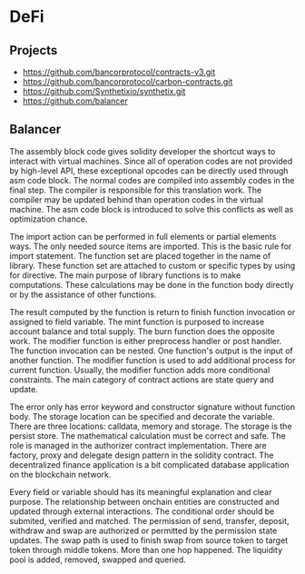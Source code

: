 # DeFi

## Projects

- https://github.com/bancorprotocol/contracts-v3.git
- https://github.com/bancorprotocol/carbon-contracts.git
- https://github.com/Synthetixio/synthetix.git
- https://github.com/balancer

## Balancer

The assembly block code gives solidity developer the shortcut ways to interact with virtual machines. Since all of operation codes are not provided by high-level API, these exceptional opcodes can be directly used through asm code block. The normal codes are compiled into assembly codes in the final step. The compiler is responsible for this translation work. The compiler may be updated behind than operation codes in the virtual machine. The asm code block is introduced to solve this conflicts as well as optimization chance.

The import action can be performed in full elements or partial elements ways. The only needed source items are imported. This is the basic rule for import statement. The function set are placed together in the name of library. These function set are attached to custom or specific types by using for directive. The main purpose of library functions is to make computations. These calculations may be done in the function body directly or by the assistance of other functions.

The result computed by the function is return to finish function invocation or assigned to field variable. The mint function is purposed to increase account balance and total supply. The burn function does the opposite work. The modifier function is either preprocess handler or post handler. The function invocation can be nested. One function's output is the input of another function. The modifier function is used to add additional process for current function. Usually, the modifier function adds more conditional constraints. The main category of contract actions are state query and update.

The error only has error keyword and constructor signature without function body. The storage location can be specified and decorate the variable. There are three locations: calldata, memory and storage. The storage is the persist store. The mathematical calculation must be correct and safe. The role is managed in the authorizer contract implementation. There are factory, proxy and delegate design pattern in the solidity contract. The decentralized finance application is a bit complicated database application on the blockchain network.

Every field or variable should has its meaningful explanation and clear purpose. The relationship between onchain entities are constructed and updated through external interactions. The conditional order should be submited, verified and matched. The permission of send, transfer, deposit, withdraw and swap are authorized or permitted by the permission state updates. The swap path is used to finish swap from source token to target token through middle tokens. More than one hop happened. The liquidity pool is added, removed, swapped and queried.


